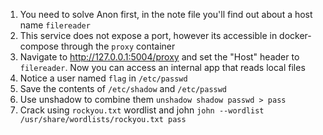 1. You need to solve Anon first, in the note file you'll find out about a host name `filereader`
1. This service does not expose a port, however its accessible in docker-compose through the `proxy` container
1. Navigate to http://127.0.0.1:5004/proxy and set the "Host" header to `filereader`. Now you can access an internal app that reads local files
1. Notice a user named `flag` in `/etc/passwd`
1. Save the contents of `/etc/shadow` and `/etc/passwd`
1. Use unshadow to combine them `unshadow shadow passwd > pass`
1. Crack using `rockyou.txt` wordlist and john `john --wordlist /usr/share/wordlists/rockyou.txt pass`